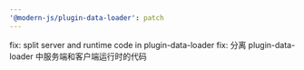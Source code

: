 ```yaml
---
'@modern-js/plugin-data-loader': patch
---
```


fix: split server and runtime code in plugin-data-loader
fix: 分离 plugin-data-loader 中服务端和客户端运行时的代码
